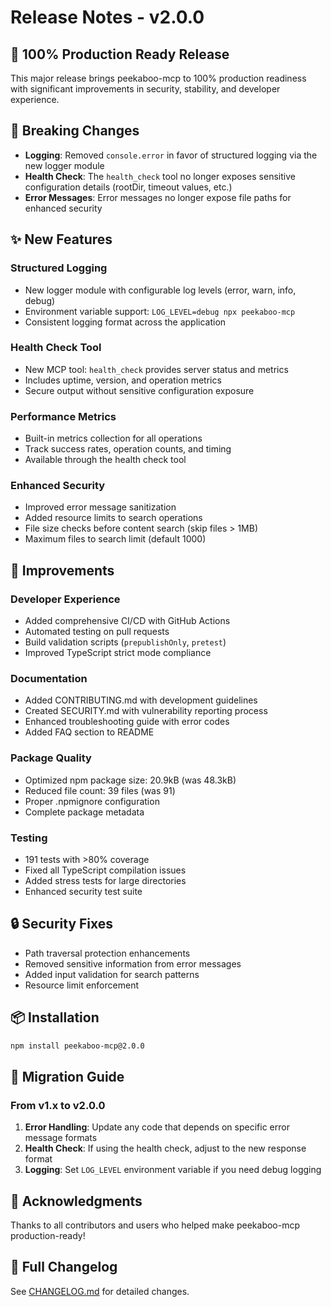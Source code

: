 # Release Notes - v2.0.0

## 🎉 100% Production Ready Release

This major release brings peekaboo-mcp to 100% production readiness with significant improvements in security, stability, and developer experience.

## 🚨 Breaking Changes

- **Logging**: Removed `console.error` in favor of structured logging via the new logger module
- **Health Check**: The `health_check` tool no longer exposes sensitive configuration details (rootDir, timeout values, etc.)
- **Error Messages**: Error messages no longer expose file paths for enhanced security

## ✨ New Features

### Structured Logging
- New logger module with configurable log levels (error, warn, info, debug)
- Environment variable support: `LOG_LEVEL=debug npx peekaboo-mcp`
- Consistent logging format across the application

### Health Check Tool
- New MCP tool: `health_check` provides server status and metrics
- Includes uptime, version, and operation metrics
- Secure output without sensitive configuration exposure

### Performance Metrics
- Built-in metrics collection for all operations
- Track success rates, operation counts, and timing
- Available through the health check tool

### Enhanced Security
- Improved error message sanitization
- Added resource limits to search operations
- File size checks before content search (skip files > 1MB)
- Maximum files to search limit (default 1000)

## 🔧 Improvements

### Developer Experience
- Added comprehensive CI/CD with GitHub Actions
- Automated testing on pull requests
- Build validation scripts (`prepublishOnly`, `pretest`)
- Improved TypeScript strict mode compliance

### Documentation
- Added CONTRIBUTING.md with development guidelines
- Created SECURITY.md with vulnerability reporting process
- Enhanced troubleshooting guide with error codes
- Added FAQ section to README

### Package Quality
- Optimized npm package size: 20.9kB (was 48.3kB)
- Reduced file count: 39 files (was 91)
- Proper .npmignore configuration
- Complete package metadata

### Testing
- 191 tests with >80% coverage
- Fixed all TypeScript compilation issues
- Added stress tests for large directories
- Enhanced security test suite

## 🔒 Security Fixes

- Path traversal protection enhancements
- Removed sensitive information from error messages
- Added input validation for search patterns
- Resource limit enforcement

## 📦 Installation

```bash
npm install peekaboo-mcp@2.0.0
```

## 🔄 Migration Guide

### From v1.x to v2.0.0

1. **Error Handling**: Update any code that depends on specific error message formats
2. **Health Check**: If using the health check, adjust to the new response format
3. **Logging**: Set `LOG_LEVEL` environment variable if you need debug logging

## 🙏 Acknowledgments

Thanks to all contributors and users who helped make peekaboo-mcp production-ready!

## 📝 Full Changelog

See [CHANGELOG.md](./CHANGELOG.md) for detailed changes.